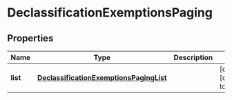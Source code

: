 # DeclassificationExemptionsPaging

## Properties
Name | Type | Description | Notes
------------ | ------------- | ------------- | -------------
**list** | [**DeclassificationExemptionsPagingList**](DeclassificationExemptionsPagingList.md) |  | [optional] [default to null]


